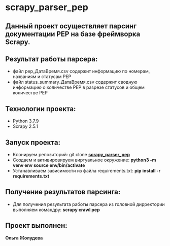 # scrapy_parser_pep

## Данный проект осуществляет парсинг документации PEP на базе фреймворка Scrapy.

## Результат работы парсера:
- файл pep_ДатаВремя.csv содержит информацию по номерам, названиям и статусам PEP
- файл status_summary_ДатаВремя.csv содержит сводную информацию о количестве PEP в разрезе статусов и общем количестве PEP

## Технологии проекта:

- Python 3.7.9
- Scrapy 2.5.1

## Запуск проекта:

- Клонируем репозиторий: git clone **[scrapy_parser_pep](https://github.com/Olga-Zholudeva/scrapy_parser_pep)**
- Cоздаем и активировируем виртуальное окружение: **python3 -m venv env source env/bin/activate**
- Устанавливаем зависимости из файла requirements.txt: **pip install -r requirements.txt**

## Получение результатов парсинга:

- Для получения результата работы парсера из головной дирректории выполняем командру: **scrapy crawl pep**

## Проект выполнен:

 **Ольга Жолудева**
